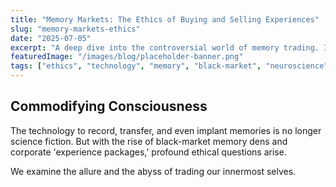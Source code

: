 ```yaml
---
title: "Memory Markets: The Ethics of Buying and Selling Experiences"
slug: "memory-markets-ethics"
date: "2025-07-05"
excerpt: "A deep dive into the controversial world of memory trading. Is it progress or a perversion of self?"
featuredImage: "/images/blog/placeholder-banner.png"
tags: ["ethics", "technology", "memory", "black-market", "neuroscience"]
---
```


## Commodifying Consciousness

The technology to record, transfer, and even implant memories is no longer science fiction. But with the rise of black-market memory dens and corporate 'experience packages,' profound ethical questions arise.

We examine the allure and the abyss of trading our innermost selves.
